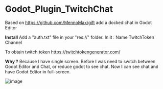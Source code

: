 # Godot_Plugin_TwitchChat
Based on https://github.com/MennoMax/gift add a docked chat in Godot Editor

**Install**
Add a "auth.txt" file in your "res://" folder.
In it :
Name
TwitchToken
Channel

To obtain twitch token https://twitchtokengenerator.com/

**Why ?**
Because I have single screen. Before I was need to switch between Godot Editor and Chat, or reduce godot to see chat. Now I can see chat and have Godot Editor in full-screen.

![image](https://user-images.githubusercontent.com/7337158/154988018-0efee032-d730-41cf-9a35-4bb4637f46b1.png)
